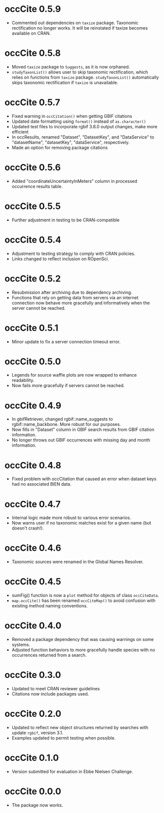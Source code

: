 # occCite 0.5.9

* Commented out dependencies on `taxize` package. Taxonomic rectification no longer works. It will be reinstated if taxize becomes available on CRAN.

# occCite 0.5.8

* Moved `taxize` package to `Suggests`, as it is now orphaned.
* `studyTaxonList()` allows user to skip taxonomic rectification, which relies on functions from `taxize` package. `studyTaxonList()` automatically skips taxonomic rectification if `taxize` is unavailable.

# occCite 0.5.7

* Fixed warning in `occCitation()` when getting GBIF citations
* Updated date formatting using `format()` instead of `as.character()`
* Updated test files to incorporate rgbif 3.8.0 output changes, make more efficient
* In occResults, renamed "Dataset", "DatasetKey", and "DataService" to "datasetName", "datasetKey", "dataService", respectively.
* Made an option for removing package citations

# occCite 0.5.6

* Added "coordinateUncertaintyInMeters" column in processed occurrence results table.

# occCite 0.5.5

* Further adjustment in testing to be CRAN-compatible

# occCite 0.5.4

* Adjustment to testing strategy to comply with CRAN policies.
* Links changed to reflect inclusion on ROpenSci.

# occCite 0.5.2

* Resubmission after archiving due to dependency archiving.
* Functions that rely on getting data from servers via an internet connection now behave more gracefully and informatively when the server cannot be reached.

# occCite 0.5.1

* Minor update to fix a server connection timeout error.

# occCite 0.5.0

* Legends for source waffle plots are now wrapped to enhance readability.
* Now fails more gracefully if servers cannot be reached.

# occCite 0.4.9

* In gbifRetriever, changed rgbif::name_suggests to rgbif::name_backbone. More robust for our purposes.
* Now fills in "Dataset" column in GBIF search results from GBIF citation information.
* No longer throws out GBIF occurrences with missing day and month information.

# occCite 0.4.8

* Fixed problem with occCitation that caused an error when dataset keys had no associated BIEN data.

# occCite 0.4.7

* Internal logic made more robust to various error scenarios.
* Now warns user if no taxonomic matches exist for a given name (but doesn't crash!).

# occCite 0.4.6

* Taxonomic sources were renamed in the Global Names Resolver.

# occCite 0.4.5

* sumFig() function is now a `plot` method for objects of class `occCiteData`.
* `map.occCite()` has been renamed `occCiteMap()` to avoid confusion with existing method naming conventions.

# occCite 0.4.0

* Removed a package dependency that was causing warnings on some systems.
* Adjusted function behaviors to more gracefully handle species with no occurrences returned from a search.

# occCite 0.3.0

* Updated to meet CRAN reviewer guidelines
* Citations now include packages used.

# occCite 0.2.0

* Updated to reflect new object structures returned by searches with update `rgbif`, version 3.1.
* Examples updated to permit testing when possible.

# occCite 0.1.0

* Version submitted for evaluation in Ebbe Nielsen Challenge.

# occCite 0.0.0

* The package now works.

